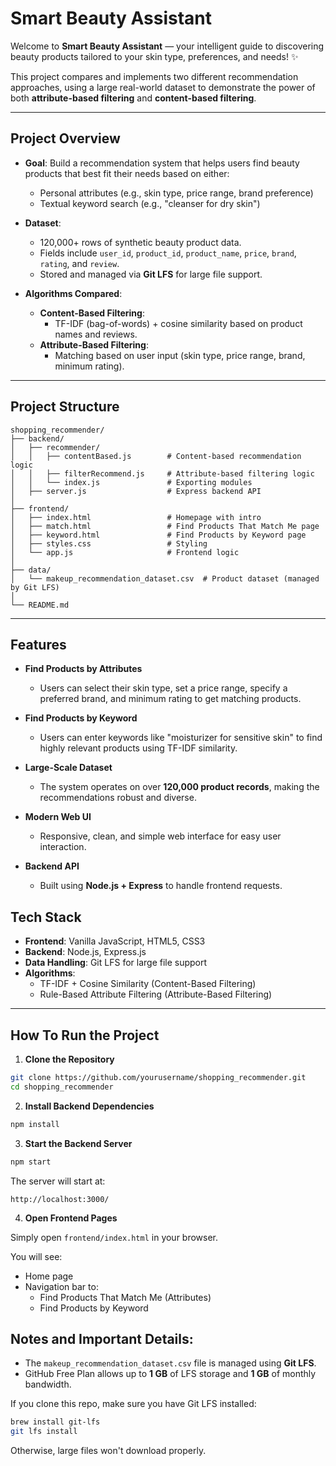 # Smart Beauty Assistant

Welcome to **Smart Beauty Assistant** — your intelligent guide to discovering beauty products tailored to your skin type, preferences, and needs! ✨

This project compares and implements two different recommendation approaches, using a large real-world dataset to demonstrate the power of both **attribute-based filtering** and **content-based filtering**.

---

## Project Overview

- **Goal**: Build a recommendation system that helps users find beauty products that best fit their needs based on either:
	- Personal attributes (e.g., skin type, price range, brand preference)
	- Textual keyword search (e.g., "cleanser for dry skin")

- **Dataset**:
	- 120,000+ rows of synthetic beauty product data.
	- Fields include `user_id`, `product_id`, `product_name`, `price`, `brand`, `rating`, and `review`.
	- Stored and managed via **Git LFS** for large file support.

- **Algorithms Compared**:
	- **Content-Based Filtering**:
		- TF-IDF (bag-of-words) + cosine similarity based on product names and reviews.
	- **Attribute-Based Filtering**:
		- Matching based on user input (skin type, price range, brand, minimum rating).

---

## Project Structure

```plaintext
shopping_recommender/
├── backend/
│   ├── recommender/
│   │   ├── contentBased.js        # Content-based recommendation logic
│   │   ├── filterRecommend.js     # Attribute-based filtering logic
│   │   └── index.js               # Exporting modules
│   ├── server.js                  # Express backend API
│
├── frontend/
│   ├── index.html                 # Homepage with intro
│   ├── match.html                 # Find Products That Match Me page
│   ├── keyword.html               # Find Products by Keyword page
│   ├── styles.css                 # Styling
│   └── app.js                     # Frontend logic
│
├── data/
│   └── makeup_recommendation_dataset.csv  # Product dataset (managed by Git LFS)
│
└── README.md
```
---

## Features

- **Find Products by Attributes**
  - Users can select their skin type, set a price range, specify a preferred brand, and minimum rating to get matching products.

- **Find Products by Keyword**
  - Users can enter keywords like "moisturizer for sensitive skin" to find highly relevant products using TF-IDF similarity.

- **Large-Scale Dataset**
  - The system operates on over **120,000 product records**, making the recommendations robust and diverse.

- **Modern Web UI**
  - Responsive, clean, and simple web interface for easy user interaction.

- **Backend API**
  - Built using **Node.js + Express** to handle frontend requests.

## Tech Stack

- **Frontend**: Vanilla JavaScript, HTML5, CSS3
- **Backend**: Node.js, Express.js
- **Data Handling**: Git LFS for large file support
- **Algorithms**:
  - TF-IDF + Cosine Similarity (Content-Based Filtering)
  - Rule-Based Attribute Filtering (Attribute-Based Filtering)

---

## How To Run the Project

1. **Clone the Repository**

```bash
git clone https://github.com/yourusername/shopping_recommender.git
cd shopping_recommender
```

2. **Install Backend Dependencies**

```bash
npm install
```

3. **Start the Backend Server**

```bash
npm start
```

The server will start at:

```plaintext
http://localhost:3000/
```

4. **Open Frontend Pages**

Simply open `frontend/index.html` in your browser.

You will see:
- Home page
- Navigation bar to:
	- Find Products That Match Me (Attributes)
	- Find Products by Keyword


## Notes and Important Details:

- The `makeup_recommendation_dataset.csv` file is managed using **Git LFS**.
- GitHub Free Plan allows up to **1 GB** of LFS storage and **1 GB** of monthly bandwidth.

If you clone this repo, make sure you have Git LFS installed:

```bash
brew install git-lfs
git lfs install
```

Otherwise, large files won't download properly.


